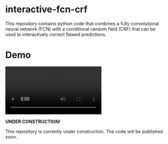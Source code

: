# interactive-fcn-crf
This repository contains python code that combines a fully convolutional neural network (FCN) with a conditional random field (CRF) that can be used to interactively correct flawed predictions.

# Demo

![demo](https://github.com/JannikIrmai/interactive-fcn-crf/blob/main/demo-video.mp4)


**UNDER CONSTRUCTION!**

This repository is currently under construction. 
The code will be published soon.
